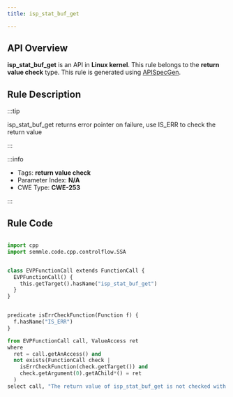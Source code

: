 ```yaml
---
title: isp_stat_buf_get

---
```



## API Overview
**isp_stat_buf_get** is an API in **Linux kernel**. This rule belongs to the **return value check** type. This rule is generated using [APISpecGen](../../tools/APISpecGen).
## Rule Description

:::tip

isp_stat_buf_get returns error pointer on failure, use IS_ERR to check the return value

:::

:::info

- Tags: **return value check**
- Parameter Index: **N/A**
- CWE Type: **CWE-253**

:::

## Rule Code
```python

import cpp
import semmle.code.cpp.controlflow.SSA


class EVPFunctionCall extends FunctionCall {
  EVPFunctionCall() {
    this.getTarget().hasName("isp_stat_buf_get")
  }
}


predicate isErrCheckFunction(Function f) {
  f.hasName("IS_ERR") 
}

from EVPFunctionCall call, ValueAccess ret
where
  ret = call.getAnAccess() and
  not exists(FunctionCall check |
    isErrCheckFunction(check.getTarget()) and
    check.getArgument(0).getAChild*() = ret
  )
select call, "The return value of isp_stat_buf_get is not checked with IS_ERR."
    
```